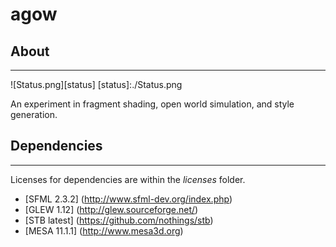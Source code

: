 # agow
## About
--------

![Status.png][status]
[status]:./Status.png

An experiment in fragment shading, open world simulation, and style generation.

## Dependencies
---------------
Licenses for dependencies are within the *licenses* folder.

* [SFML 2.3.2] (http://www.sfml-dev.org/index.php)
* [GLEW 1.12] (http://glew.sourceforge.net/)
* [STB latest] (https://github.com/nothings/stb)
* [MESA 11.1.1] (http://www.mesa3d.org)